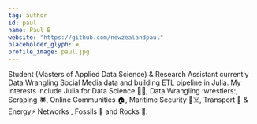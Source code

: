 ```yaml
---
tag: author
id: paul
name: Paul B
website: "https://github.com/newzealandpaul"
placeholder_glyph: ≉
profile_image: paul.jpg
---
```


Student (Masters of Applied Data Science) & Research Assistant currently Data Wrangling Social Media data and building ETL pipeline in Julia. My interests include Julia for Data Science :scientist:, Data Wrangling :wrestlers:, Scraping :spider:, Online Communities :house:, Maritime Security :ship::skull_and_crossbones:, Transport :blue_car: & Energy:zap:️ Networks , Fossils :sauropod: and Rocks :gem:.
